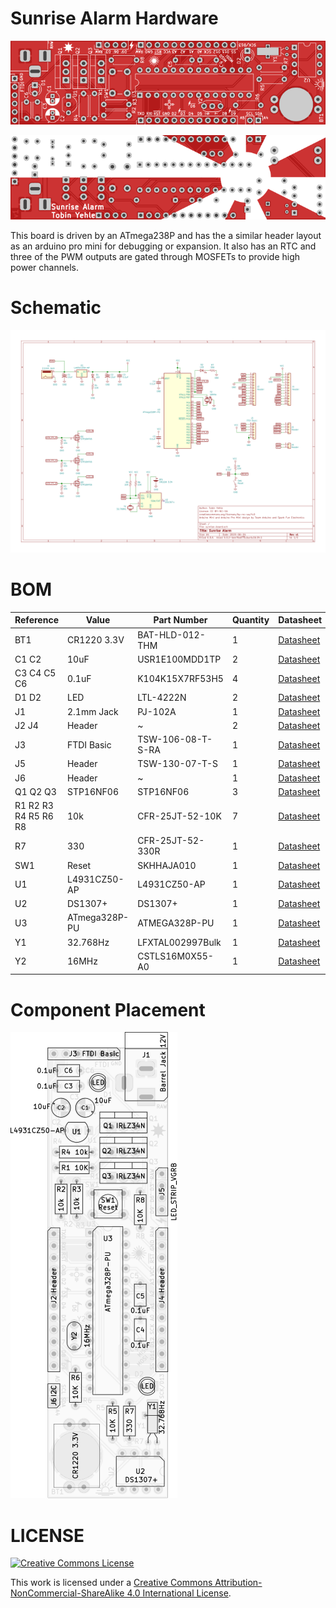 # Sunrise Alarm Hardware

![board-render-f](svg/top.svg)

![board-render-b](svg/bottom.svg)

This board is driven by an ATmega238P and has the a similar header layout as an arduino pro mini for debugging or expansion. It also has an RTC and three of the PWM outputs are gated through MOSFETs to provide high power channels.


# Schematic
![schematic](sunrise-board.svg)


# BOM
| Reference            | Value         | Part Number       |   Quantity | Datasheet                                                                                                         | Link                                                                    |
|----------------------|---------------|-------------------|------------|-------------------------------------------------------------------------------------------------------------------|-------------------------------------------------------------------------|
| BT1                  | CR1220 3.3V   | BAT-HLD-012-THM   |          1 | [Datasheet](https://linxtechnologies.com/wp/wp-content/uploads/bat-hld-012-thm.pdf)                               | [mouser.com](https://www.mouser.com/ProductDetail/712-BAT-HLD-012-THM)  |
| C1 C2                | 10uF          | USR1E100MDD1TP    |          2 | [Datasheet](http://nichicon-us.com/english/products/pdfs/e-usa_usr.pdf)                                           | [mouser.com](https://www.mouser.com/ProductDetail/USR1E100MDD1TP)       |
| C3 C4 C5 C6          | 0.1uF         | K104K15X7RF53H5   |          4 | [Datasheet](https://www.vishay.com/docs/45171/kseries.pdf)                                                        | [mouser.com](https://www.mouser.com/ProductDetail/K104K15X7RF53H5)      |
| D1 D2                | LED           | LTL-4222N         |          2 | [Datasheet](https://optoelectronics.liteon.com/upload/download/DS-20-92-0241/4222N.pdf)                           | [mouser.com](https://www.mouser.com/ProductDetail/LTL-4222N)            |
| J1                   | 2.1mm Jack    | PJ-102A           |          1 | [Datasheet](https://www.cui.com/product/resource/pj-102a.pdf)                                                     | [mouser.com](https://www.mouser.com/ProductDetail/PJ-102A)              |
| J2 J4                | Header        | ~                 |          2 | [Datasheet](http://suddendocs.samtec.com/catalog_english/tsw_th.pdf)                                              | ~                                                                       |
| J3                   | FTDI Basic    | TSW-106-08-T-S-RA |          1 | [Datasheet](http://suddendocs.samtec.com/catalog_english/tsw_th.pdf)                                              | [mouser.com](https://www.mouser.com/ProductDetail/TSW-106-08-T-S-RA)    |
| J5                   | Header        | TSW-130-07-T-S    |          1 | [Datasheet](http://suddendocs.samtec.com/catalog_english/tsw_th.pdf)                                              | [mouser.com](https://www.mouser.com/ProductDetail/TSW-130-07-T-S)       |
| J6                   | Header        | ~                 |          1 | [Datasheet](http://suddendocs.samtec.com/catalog_english/tsw_th.pdf)                                              | ~                                                                       |
| Q1 Q2 Q3             | STP16NF06     | STP16NF06         |          3 | [Datasheet](https://www.st.com/resource/en/datasheet/cd00002501.pdf)                                              | [mouser.com](https://www.mouser.com/ProductDetail/STP16NF06)            |
| R1 R2 R3 R4 R5 R6 R8 | 10k           | CFR-25JT-52-10K   |          7 | [Datasheet](http://www.yageo.com/NewPortal/yageodocoutput?fileName=/pdf/throughhole/Yageo_LR_CFR_2013.pdf)        | [mouser.com](https://www.mouser.com/ProductDetail/CFR-25JT-52-10K)      |
| R7                   | 330           | CFR-25JT-52-330R  |          1 | [Datasheet](http://www.yageo.com/NewPortal/yageodocoutput?fileName=/pdf/throughhole/Yageo_LR_CFR_2013.pdf)        | [mouser.com](https://www.mouser.com/ProductDetail/CFR-25JT-52-330R)     |
| SW1                  | Reset         | SKHHAJA010        |          1 | [Datasheet](https://www.alps.com/prod/info/E/HTML/Tact/SnapIn/SKHH/SKHHAJA010.html)                               | [mouser.com](https://www.mouser.com/ProductDetail/SKHHAJA010)           |
| U1                   | L4931CZ50-AP  | L4931CZ50-AP      |          1 | [Datasheet](https://www.st.com/resource/en/datasheet/l4931.pdf)                                                   | [mouser.com](https://www.mouser.com/ProductDetail/511-L4931CZ50-AP)     |
| U2                   | DS1307+       | DS1307+           |          1 | [Datasheet](https://datasheets.maximintegrated.com/en/ds/DS1307.pdf)                                              | [mouser.com](https://www.mouser.com/ProductDetail/700-DS1307)           |
| U3                   | ATmega328P-PU | ATMEGA328P-PU     |          1 | [Datasheet](http://ww1.microchip.com/downloads/en/DeviceDoc/ATmega48A-PA-88A-PA-168A-PA-328-P-DS-DS40002061A.pdf) | [mouser.com](https://www.mouser.com/ProductDetail/ATMEGA328P-PU)        |
| Y1                   | 32.768Hz      | LFXTAL002997Bulk  |          1 | [Datasheet](https://www.iqdfrequencyproducts.com/products/pn/LFXTAL002997Bulk.pdf)                                | [mouser.com](https://www.mouser.com/ProductDetail/449-LFXTAL002997BULK) |
| Y2                   | 16MHz         | CSTLS16M0X55-A0   |          1 | [Datasheet](https://www.murata.com/en-us/api/pdfdownloadapi?partno=CSTLS16M0X55-A0)                               | [mouser.com](https://www.mouser.com/ProductDetail/81-CSTLS16M0X55-A0)   |


# Component Placement
![front-fab](docs/doc-F.svg)


# LICENSE
<a rel="license" href="http://creativecommons.org/licenses/by-nc-sa/4.0/">
<img alt="Creative Commons License" style="border-width:0" src="https://i.creativecommons.org/l/by-nc-sa/4.0/88x31.png"/>
</a>

This work is licensed under a [Creative Commons Attribution-NonCommercial-ShareAlike 4.0 International License](http://creativecommons.org/licenses/by-nc-sa/4.0/).
